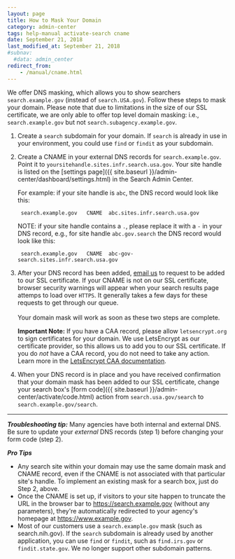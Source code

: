 ```yaml
---
layout: page
title: How to Mask Your Domain
category: admin-center
tags: help-manual activate-search cname 
date: September 21, 2018
last_modified_at: September 21, 2018
#subnav:
  #data: admin_center
redirect_from:
    - /manual/cname.html
---
```


We offer DNS masking, which allows you to show searchers `search.example.gov` (instead of `search.USA.gov`). Follow these steps to mask your domain. Please note that due to limitations in the size of our SSL certificate, we are only able to offer top level domain masking: i.e., `search.example.gov` but not `search.subagency.example.gov`.

1. Create a `search` subdomain for your domain. If `search` is already in use in your environment, you could use `find` or `findit` as your subdomain.

2. Create a CNAME in your external DNS records for `search.example.gov`. Point it to `yoursitehandle.sites.infr.search.usa.gov`. Your site handle is listed on the [settings page]({{ site.baseurl }}/admin-center/dashboard/settings.html) in the Search Admin Center.
	
	For example: if your site handle is `abc`, the DNS record would look like this:
	
		search.example.gov   CNAME  abc.sites.infr.search.usa.gov

	NOTE: if your site handle contains a `.`, please replace it with a `-` in your DNS record,  e.g., for site handle `abc.gov.search` the DNS record would look like this:

		search.example.gov   CNAME  abc-gov-search.sites.infr.search.usa.gov
  
3. After your DNS record has been added, [email us](mailto:search@gsa.gov) to request to be added to our SSL certificate. If your CNAME is not on our SSL certificate, browser security warnings will appear when your search results page attemps to load over `HTTPS`. It generally takes a few days for these requests to get through our queue.<br><br>Your domain mask will work as soon as these two steps are complete.

	**Important Note:** If you have a CAA record, please allow `letsencrypt.org` to sign certificates for your domain. We use LetsEncrypt as our certificate provider, so this allows us to add you to our SSL certificate. If you do _not_ have a CAA record, you do not need to take any action. Learn more in the [LetsEncrypt CAA documentation](https://letsencrypt.org/docs/caa/).


4. When your DNS record is in place and you have received confirmation that your domain mask has been added to our SSL certificate, change your search box's [form code]({{ site.baseurl }}/admin-center/activate/code.html) action from `search.usa.gov/search` to `search.example.gov/search`. 

---

***Troubleshooting tip:*** Many agencies have both internal and external DNS. Be
sure to update your *external* DNS records (step 1) before changing your form code (step 2).

***Pro Tips*** 

* Any search site within your domain may use the same domain mask and CNAME record, even if the CNAME is not associated with that particular site's handle. To implement an existing mask for a search box, just do Step 2, above.
* Once the CNAME is set up, if visitors to your site happen to truncate the URL in the browser bar to https://search.example.gov (without any parameters), they're automatically redirected to your agency's homepage at https://www.example.gov. 
* Most of our customers use a `search.example.gov` mask (such as search.nih.gov). If the `search` subdomain is already used by another application, you can use `find` or `findit`, such as `find.irs.gov` or `findit.state.gov`. We no longer support other subdomain patterns. 

